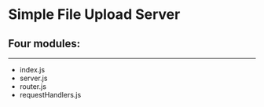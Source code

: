 # Simple File Upload Server

## Four modules:
---
* index.js
* server.js
* router.js
* requestHandlers.js